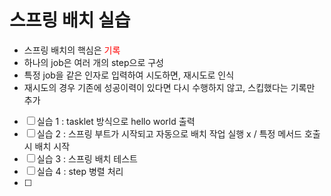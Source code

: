 # 스프링 배치 실습

- 스프링 배치의 핵심은 <span style="color:red">기록</span>
- 하나의 job은 여러 개의 step으로 구성
- 특정 job을 같은 인자로 입력하여 시도하면, 재시도로 인식
- 재시도의 경우 기존에 성공이력이 있다면 다시 수행하지 않고, 스킵했다는 기록만 추가


- [ ] 실습 1 : tasklet 방식으로 hello world 출력
- [ ] 실습 2 : 스프링 부트가 시작되고 자동으로 배치 작업 실행 x / 특정 메서드 호출 시 배치 시작
- [ ] 실습 3 : 스프링 배치 테스트
- [ ] 실습 4 : step 병렬 처리
- [ ] 